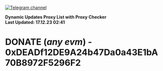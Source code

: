 [![Telegram channel](https://img.shields.io/endpoint?url=https://runkit.io/damiankrawczyk/telegram-badge/branches/master?url=https://t.me/n4z4v0d)](https://t.me/n4z4v0d) 

**Dynamic Updates Proxy List with Proxy Checker**  
**Last Updated: 17.12.23 02:41**

# DONATE (_any evm_) - 0xDEADf12DE9A24b47Da0a43E1bA70B8972F5296F2
